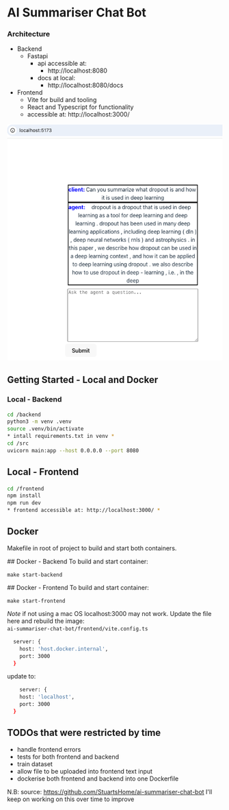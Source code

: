 # AI Summariser Chat Bot
### Architecture
- Backend
  - Fastapi
    - api accessible at:
      - http://localhost:8080
    - docs at local:
      - http://localhost:8080/docs
- Frontend
  - Vite for build and tooling
  - React and Typescript for functionality
  - accessible at: http://localhost:3000/

![Alt text](assets/frontend-example.png?raw=true "Title")

## Getting Started - Local and Docker
### Local - Backend
```sh
cd /backend
python3 -m venv .venv
source .venv/bin/activate
* intall requirements.txt in venv *
cd /src
uvicorn main:app --host 0.0.0.0 --port 8080
```

## Local - Frontend
```sh
cd /frontend
npm install
npm run dev
* frontend accessible at: http://localhost:3000/ *
```

## Docker
Makefile in root of project to build and start both containers.

## Docker - Backend
To build and start container:
```
make start-backend
```
## Docker - Frontend
To build and start container:
```
make start-frontend
```

*Note* if not using a mac OS localhost:3000 may not work.
Update the file here and rebuild the image:   
`ai-summariser-chat-bot/frontend/vite.config.ts`
```sh
  server: {
    host: 'host.docker.internal',
    port: 3000
  }
```
update to:
```sh
    server: {
    host: 'localhost',
    port: 3000
  }
``` 

## TODOs that were restricted by time  
- handle frontend errors
- tests for both frontend and backend
- train dataset
- allow file to be uploaded into frontend text input
- dockerise both frontend and backend into one Dockerfile


N.B:
source: https://github.com/StuartsHome/ai-summariser-chat-bot
I'll keep on working on this over time to improve

